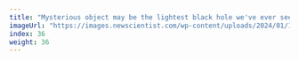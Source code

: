 ```yaml
---
title: "Mysterious object may be the lightest black hole we've ever seen"
imageUrl: "https://images.newscientist.com/wp-content/uploads/2024/01/19145537/SEI_187879270.jpg?width=600"
index: 36
weight: 36
---
```

